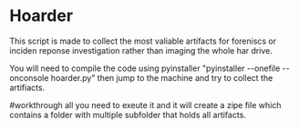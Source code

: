 # Hoarder
This script is made to collect the most valiable artifacts for foreniscs or inciden reponse investigation rather than imaging the whole har drive. 



You will need to compile the code using pyinstaller "pyinstaller --onefile --onconsole hoarder.py"
then jump to the machine and try to collect the artifiacts.

#workthrough 
 all you need to exeute it and it will create a zipe file which contains a folder with multiple subfolder that holds all artifacts.

